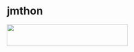 # jmthon

<p align="left"><a href="https://heroku.com/deploy?template=https://github.com/hussain12345677/JMTHON-PACK"> <img src="https://img.shields.io/badge/Deploy%20To%20Heroku-purple?style=for-the-badge&logo=heroku" width="320" height="58.45"/></a></p>
